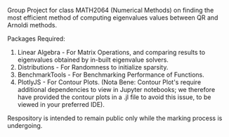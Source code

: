 Group Project for class MATH2064 (Numerical Methods) on finding the most efficient method of computing eigenvalues values between QR and Arnoldi methods. 

Packages Required:
1. Linear Algebra - For Matrix Operations, and comparing results to eigenvalues obtained by in-built eigenvalue solvers.
2. Distributions - For Randomness to initialize sparsity.
3. BenchmarkTools - For Benchmarking Performance of Functions.
4. PlotlyJS - For Contour Plots.
(Nota Bene: Contour Plot's require additional dependencies to view in Jupyter notebooks; we therefore have provided the contour plots in a .jl file to avoid this issue, to be viewed in your preferred IDE).

Respository is intended to remain public only while the marking process is undergoing.

